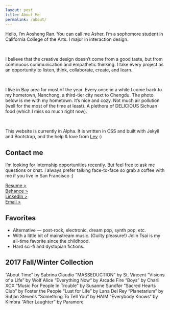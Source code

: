 ```yaml
---
layout: post
title: About Me
permalink: /about/
---
```


<style>
    a {
        text-decoration: underline;
    }
</style>

Hello, I’m Aosheng Ran. You can call me Asher. I’m a sophomore student in California College of the Arts. I major in interaction design. 

<br/>

I believe that the creative design doesn’t come from a good taste, but from continuous communication and empathetic thinking. I take every project as an opportunity to listen, think, collaborate, create, and learn. 

<br/>

I live in Bay area for most of the year. Every once in a while I come back to my hometown, Nanchong, a third-tier city next to Chengdu. The photo below is me with my hometown. It’s nice and cozy. Not much air pollution (well for the most of the time at least). A plethora of DELICIOUS Sichuan food (which I miss so much right now). 

<br/>

This website is currently in Alpha. It is written in CSS and built with Jekyll and Bootstrap, and the help & love from [Lev](https://levlaz.org) :) 

## Contact me
I’m looking for internship opportunities recently. But feel free to ask me questions or chat. 
I always prefer talking face-to-face so grab a coffee with me if you live in San Francisco :)

[Resume >](/assets/resume.pdf) <br />
[Behance >](https://www.behance.net/spidmax4123) <br />
[LinkedIn >](https://www.linkedin.com/in/aoshengran/) <br />
<a href="mailto:spidmax@gmail.com">Email ></a>

## Favorites
- Alternative — post-rock, electronic, dream pop, synth pop, etc.
- With a little bit of mainstream music. (Guilty pleasure!) Jolin Tsai is my all-time favorite since the childhood.
- Hard sci-fi and dystopian fictions.

## 2017 Fall/Winter Collection
“About Time” by Sabrina Claudio
“MASSEDUCTION” by St. Vincent
“Visions of a Life” by Wolf Alice
“Everything Now“ by Arcade Fire
“Boys” by Charli XCX
“Music For People In Trouble” by Susanne Sundfør
“Sacred Hearts Club” by Foster the People
“Lust for Life” by Lana Del Rey
“Planetarium” by Sufjan Stevens
“Something To Tell You” by HAIM
“Everybody Knows“ by Kimbra
“After Laughter” by Paramore

<!--
This is the base Jekyll theme. You can find out more info about customizing your Jekyll theme, as well as basic Jekyll usage documentation at [jekyllrb.com](https://jekyllrb.com/)

You can find the source code for Minima at GitHub:
[jekyll][jekyll-organization] /
[minima](https://github.com/jekyll/minima)

You can find the source code for Jekyll at GitHub:
[jekyll][jekyll-organization] /
[jekyll](https://github.com/jekyll/jekyll)


[jekyll-organization]: https://github.com/jekyll
-->